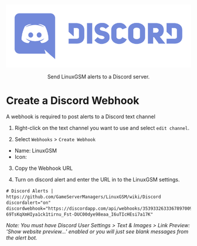 <a href="https://discordapp.com"><p align="center"><img src="images/discord/discord_logo.png" alt="Discord logo" /></a>

<p align="center">Send LinuxGSM alerts to a Discord server.</p>

# Create a Discord Webhook
A webhook is required to post alerts to a Discord text channel

1. Right-click on the text channel you want to use and select `edit channel`.

2. Select `Webhooks` > `Create Webhook`
* Name: LinuxGSM
* Icon:

3. Copy the Webhook URL

4. Turn on discord alert and enter the URL in to the LinuxGSM settings.
```
# Discord Alerts | https://github.com/GameServerManagers/LinuxGSM/wiki/Discord
discordalert="on"
discordwebhook="https://discordapp.com/api/webhooks/3539332633367897009/5t_K4GkuBaR2-69TsKqXmHIya1ck1tirnu_Fst-DUC00dye98eaa_I6uTIcHEsi7a17K"
```

_Note: You must have Discord User Settings > Text & Images > Link Preview: 'Show website preview...' enabled or you will just see blank messages from the alert bot._